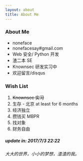 ```yaml
---
layout: about
title: About Me
---
```


### About Me

- noneface
- nonefacesay#gmail.com 
- Web 安全/ Python 开发
- 渣二本 SE
- Knownsec 研发实习中
- 欢迎留言/disqus

### Wish List

1. <del> Knownsec 实习 </del>
2. 生存 - 北京 at least for 6 months
3. 经济独立
4. 攒钱买 MBPR
5. 找对象
6. 财务自由


##### update in: 2017/7/3 22:22
###### 大大的世界，小小的梦想，渣渣的我。
